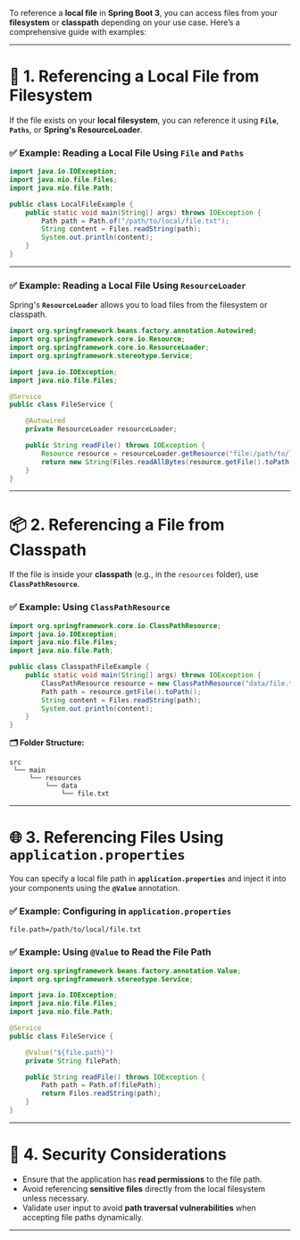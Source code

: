 To reference a **local file** in **Spring Boot 3**, you can access files from your **filesystem** or **classpath** depending on your use case. Here’s a comprehensive guide with examples:

---

# 📂 **1. Referencing a Local File from Filesystem**

If the file exists on your **local filesystem**, you can reference it using **`File`**, **`Paths`**, or **Spring's ResourceLoader**.

### ✅ Example: Reading a Local File Using `File` and `Paths`

```java
import java.io.IOException;
import java.nio.file.Files;
import java.nio.file.Path;

public class LocalFileExample {
    public static void main(String[] args) throws IOException {
        Path path = Path.of("/path/to/local/file.txt");
        String content = Files.readString(path);
        System.out.println(content);
    }
}
```

---

### ✅ Example: Reading a Local File Using `ResourceLoader`

Spring's **`ResourceLoader`** allows you to load files from the filesystem or classpath.

```java
import org.springframework.beans.factory.annotation.Autowired;
import org.springframework.core.io.Resource;
import org.springframework.core.io.ResourceLoader;
import org.springframework.stereotype.Service;

import java.io.IOException;
import java.nio.file.Files;

@Service
public class FileService {

    @Autowired
    private ResourceLoader resourceLoader;

    public String readFile() throws IOException {
        Resource resource = resourceLoader.getResource("file:/path/to/local/file.txt");
        return new String(Files.readAllBytes(resource.getFile().toPath()));
    }
}
```

---

# 📦 **2. Referencing a File from Classpath**

If the file is inside your **classpath** (e.g., in the `resources` folder), use **`ClassPathResource`**.

### ✅ Example: Using `ClassPathResource`

```java
import org.springframework.core.io.ClassPathResource;
import java.io.IOException;
import java.nio.file.Files;
import java.nio.file.Path;

public class ClasspathFileExample {
    public static void main(String[] args) throws IOException {
        ClassPathResource resource = new ClassPathResource("data/file.txt");
        Path path = resource.getFile().toPath();
        String content = Files.readString(path);
        System.out.println(content);
    }
}
```

**🗂️ Folder Structure:**

```
src
 └── main
     └── resources
         └── data
             └── file.txt
```

---

# 🌐 **3. Referencing Files Using `application.properties`**

You can specify a local file path in **`application.properties`** and inject it into your components using the **`@Value`** annotation.

### ✅ Example: Configuring in `application.properties`

```properties
file.path=/path/to/local/file.txt
```

### ✅ Example: Using `@Value` to Read the File Path

```java
import org.springframework.beans.factory.annotation.Value;
import org.springframework.stereotype.Service;

import java.io.IOException;
import java.nio.file.Files;
import java.nio.file.Path;

@Service
public class FileService {

    @Value("${file.path}")
    private String filePath;

    public String readFile() throws IOException {
        Path path = Path.of(filePath);
        return Files.readString(path);
    }
}
```

---

# 🔐 **4. Security Considerations**

- Ensure that the application has **read permissions** to the file path.
- Avoid referencing **sensitive files** directly from the local filesystem unless necessary.
- Validate user input to avoid **path traversal vulnerabilities** when accepting file paths dynamically.

---
